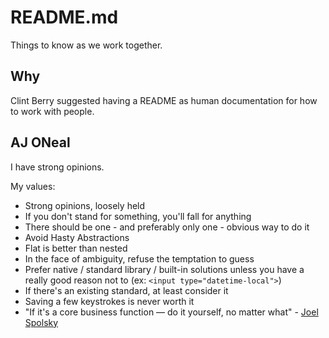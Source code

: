 # README.md

Things to know as we work together.

## Why

Clint Berry suggested having a README as human documentation for how to work with people.

## AJ ONeal

I have strong opinions.

My values:

- Strong opinions, loosely held
- If you don't stand for something, you'll fall for anything
- There should be one - and preferably only one - obvious way to do it
- Avoid Hasty Abstractions
- Flat is better than nested
- In the face of ambiguity, refuse the temptation to guess
- Prefer native / standard library / built-in solutions unless you have a really good reason not to (ex: `<input type="datetime-local">`)
- If there's an existing standard, at least consider it
- Saving a few keystrokes is never worth it
- "If it's a core business function — do it yourself, no matter what" - [Joel Spolsky](https://www.joelonsoftware.com/2001/10/14/in-defense-of-not-invented-here-syndrome/)
